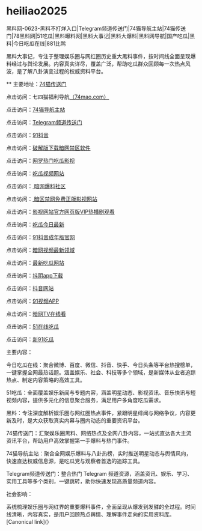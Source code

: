 # heiliao2025
黑料网-0623-黑料不打烊入口|Telegram频道传送门|74猫导航主站|74猫传送门|78黑料网|51吃瓜|黑料曝料网|黑料大事记|黑料大爆料|黑料网导航|国产吃瓜|黑料|今日吃瓜在线|881比鸭

黑料大事记，专注于整理娱乐圈与网红圈历史重大黑料事件，按时间线全面呈现爆料经过与舆论发展。内容真实详尽，覆盖广泛，帮助吃瓜群众回顾每一次热点风波，是了解八卦演变过程的权威资料平台。

** 主要地址：<a href="https://74mao.com/">74猫传送门</a>

点击访问：七四猫福利导航<a href="https://74mao.com/">（74mao.com）</a>

点击访问：<a href="https://74mao.com/">74猫导航主站</a>

点击访问：<a href="https://74mao.com/">Telegram频道传送门</a>

点击访问：<a href="https://dy7-14.pages.dev/">91抖音</a>

点击访问：<a href="https://aw6-05.pages.dev/">破解版下载暗网禁区软件</a>

点击访问：<a href="https://cg10-37.pages.dev/">网罗热门吃瓜影视</a>

点击访问：<a href="https://cg9-45.pages.dev/">吃瓜视频网站 </a>

点击访问：<a href="https://aw3-05.pages.dev/"> 暗网爆料社区</a>

点击访问：<a href="https://aw5-03.pages.dev/"> 暗区禁网免费正版影视网站</a>

点击访问：<a href="https://cg3-04.pages.dev/">影视网站官方网页版VIP热播剧观看</a>

点击访问：<a href="https://cg2-42.pages.dev/">吃瓜今日最新</a>

点击访问：<a href="https://dy2-14.pages.dev/">91抖音成年版官网</a>

点击访问：<a href="https://aw8-07.pages.dev/">暗网视频最新领域</a>

点击访问：<a href="https://cg1-45.pages.dev/">最新吃瓜网站</a>

点击访问：<a href="https://dy6-09.pages.dev/">抖阴app下载</a>

点击访问：<a href="https://dy4-06.pages.dev/">抖音网站</a>

点击访问：<a href="https://hj-170.pages.dev/">91视频APP</a>

点击访问：<a href="https://aw9-19.pages.dev/">暗网TV在线看</a>

点击访问：<a href="https://cg10-30.pages.dev/">51在线吃瓜</a>

点击访问：<a href="https://91chiguazhongxin.pages.dev/">新91吃瓜</a>

主要内容：

今日吃瓜在线：聚合微博、百度、微信、抖音、快手、今日头条等平台热搜榜单，一键掌握全网最热话题。涵盖娱乐、社会、科技等多个领域，是新媒体从业者追踪热点、制定内容策略的高效工具。

51吃瓜：全面覆盖娱乐新闻与专题内容，涵盖明星动态、影视资讯、音乐快讯与短视频内容，提供多元化的信息聚合服务，满足用户多角度吃瓜需求。

黑料：专注深度解析娱乐圈与网红圈热点事件，紧跟明星绯闻与网络争议，内容更新及时，是大众获取真实内幕与圈内动态的重要资讯平台。

74猫传送门：汇聚娱乐圈黑料、网络热点及全网八卦内容，一站式直达各大主流资讯平台，帮助用户高效掌握第一手爆料与热门事件。

74猫导航主站：聚合全网娱乐爆料与八卦热榜，实时推送明星动态与舆情风向，快速直达权威信息源，是吃瓜党与观察者首选的追踪工具。

Telegram频道传送门：整合热门 Telegram 频道资源，涵盖资讯、娱乐、学习、实用工具等多个类别，一键跳转，助你快速发现高质量频道内容。

社会影响：

系统梳理娱乐圈与网红界的重要爆料事件，全面呈现从爆发到发酵的全过程。时间线清晰，内容真实，是用户回顾热点舆情、理解事件走向的实用资料库。
[Canonical link](）
